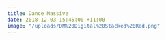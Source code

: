 ```yaml
---
title: Dance Massive
date: 2018-12-03 15:45:00 +11:00
image: "/uploads/DM%20Digital%20Stacked%20Red.png"
---
```


